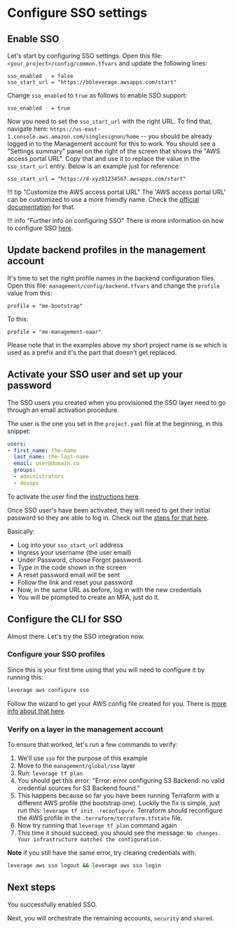 # Configure SSO settings

## Enable SSO
Let's start by configuring SSO settings. Open this file: `<your_project>/config/common.tfvars` and update the following lines:
```
sso_enabled   = false
sso_start_url = "https://bbleverage.awsapps.com/start"
```

Change `sso_enabled` to `true` as follows to enable SSO support:
```
sso_enabled   = true
```

Now you need to set the `sso_start_url` with the right URL. To find that, navigate here: `https://us-east-1.console.aws.amazon.com/singlesignon/home` -- you should be already logged in to the Management account for this to work. You should see a "Settings summary" panel on the right of the screen that shows the "AWS access portal URL". Copy that and use it to replace the value in the `sso_start_url` entry. Below is an example just for reference:
```
sso_start_url = "https://d-xyz01234567.awsapps.com/start"
```

!!! tip "Customize the AWS access portal URL"
    The 'AWS access portal URL' can be customized to use a more friendly name. Check the [official documentation](https://docs.aws.amazon.com/singlesignon/latest/userguide/howtochangeURL.html) for that.


!!! info "Further info on configuring SSO"
    There is more information on how to configure SSO [here](/user-guide/ref-architecture-aws/features/sso/configuration/#preparing-the-project-to-use-aws-sso).

## Update backend profiles in the management account
It's time to set the right profile names in the backend configuration files. Open this file: `management/config/backend.tfvars` and change the `profile` value from this:
```
profile = "me-bootstrap"
```
To this:
```
profile = "me-management-oaar"
```
Please note that in the examples above my short project name is `me` which is used as a prefix and it's the part that doesn't get replaced.

## Activate your SSO user and set up your password
The SSO users you created when you provisioned the SSO layer need to go through an email activation procedure.

The user is the one you set in the `project.yaml` file at the beginning, in this snippet:

```yaml
users:
- first_name: the-name
  last_name: the-last-name
  email: user@domain.co
  groups:
  - administrators
  - devops
```

To activate the user find the [instructions here](/user-guide/ref-architecture-aws/features/sso/managing-users/#trigger-user-email-activation).

Once SSO user's have been activated, they will need to get their initial password so they are able to log in. Check out the [steps for that here](/user-guide/ref-architecture-aws/features/sso/managing-users/#reset-a-user-password).

Basically:

- Log into your `sso_start_url` address
- Ingress your username (the user email)
- Under Password, choose Forgot password.
- Type in the code shown in the screen
- A reset password email will be sent
- Follow the link and reset your password
- Now, in the same URL as before, log in with the new credentials
- You will be prompted to create an MFA, just do it.

## Configure the CLI for SSO
Almost there. Let's try the SSO integration now.

### Configure your SSO profiles
Since this is your first time using that you will need to configure it by running this: 

```bash
leverage aws configure sso
```

Follow the wizard to get your AWS config file created for you. There is [more info about that here](/user-guide/ref-architecture-aws/features/sso/configuration/#authentication-via-sso).

### Verify on a layer in the management account
To ensure that worked, let's run a few commands to verify:

1. We'll use `sso` for the purpose of this example
2. Move to the `management/global/sso` layer
3. Run: `leverage tf plan`
4. You should get this error: "Error: error configuring S3 Backend: no valid credential sources for S3 Backend found."
5. This happens because so far you have been running Terraform with a different AWS profile (the bootstrap one). Luckily the fix is simple, just run this: `leverage tf init -reconfigure`. Terraform should reconfigure the AWS profile in the `.terraform/terraform.tfstate` file.
6. Now try running that `leverage tf plan` command again
7. This time it should succeed, you should see the message: `No changes. Your infrastructure matches the configuration.`

**Note** if you still have the same error, try clearing credentials with:

```bash
leverage aws sso logout && leverage aws sso login
```


## Next steps
You successfully enabled SSO.

Next, you will orchestrate the remaining accounts, `security` and `shared`.


